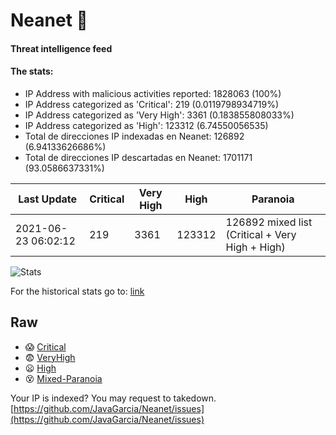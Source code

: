 # Neanet :hocho:
#### Threat intelligence feed
#### The stats:

- IP Address with malicious activities reported: 1828063 (100%)
- IP Address categorized as 'Critical':  219 (0.0119798934719%)
- IP Address categorized as 'Very High':  3361 (0.183855808033%)
- IP Address categorized as 'High':  123312 (6.74550056535)
- Total de direcciones IP indexadas en Neanet:  126892 (6.94133626686%)
- Total de direcciones IP descartadas en Neanet:  1701171 (93.0586637331%)

| Last Update | Critical | Very High | High | Paranoia |
| --- | --- | --- | --- | --- |
| 2021-06-23 06:02:12 | 219 | 3361 | 123312 | 126892 mixed list (Critical + Very High + High)|

![Stats](https://docs.google.com/spreadsheets/d/e/2PACX-1vSnaNMIXVabIpDJjufMlzH7poXnshF3mgd8Is1g9ytUEzVsP5my4Trn8f-xkoLLQ38xpL3HtmUexLo6/pubchart?oid=501124687&format=image)

For the historical stats go to: [link](/stats.csv)
## Raw
- :scream: [Critical](https://raw.githubusercontent.com/JavaGarcia/Neanet/master/blacklists/neanet_critical.txt)
- :fearful: [VeryHigh](https://raw.githubusercontent.com/JavaGarcia/Neanet/master/blacklists/neanet_veryHigh.txtt)
- :frowning: [High](https://raw.githubusercontent.com/JavaGarcia/Neanet/master/blacklists/neanet_high.txt)
- :dizzy_face: [Mixed-Paranoia](https://raw.githubusercontent.com/JavaGarcia/Neanet/master/blacklists/neanet_all.txt)


Your IP is indexed? You may request to takedown. [https://github.com/JavaGarcia/Neanet/issues](https://github.com/JavaGarcia/Neanet/issues)































































































































































































































































































































































































































































































































































































































































































































































































































































































































































































































































































































































































































































































































































































































































































































































































































































































































































































































































































































































































































































































































































































































































































































































































































































































































































































































































































































































































































































































































































































































































































































































































































































































































































































































































































































































































































































































































































































































































































































































































































































































































































































































































































































































































































































































































































































































































































































































































































































































































































































































































































































































































































































































































































































































































































































































































































































































































































































































































































































































































































































































































































































































































































































































































































































































































































































































































































































































































































































































































































































































































































































































































































































































































































